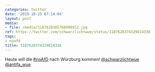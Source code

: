 ```yaml
---
categories: twitter
date: '2019-10-25 07:14:04'
layout: post
media:
- file: /media/1187628365768998912.jpg
ref: https://twitter.com/schwarzlichtwue/status/1187628374329614336
tags:
- noafd
title: 1187628374329614336
---
```

Heute will die [#noAfD](/t/noafd) nach Würzburg kommen! 
[@schwarzlichtwue](https://twitter.com/schwarzlichtwue) [@antifa_wue](https://twitter.com/antifa_wue)